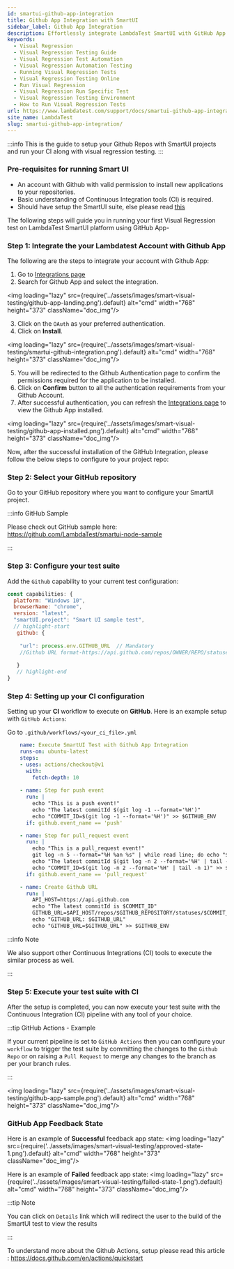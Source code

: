 ```yaml
---
id: smartui-github-app-integration
title: Github App Integration with SmartUI
sidebar_label: Github App Integration
description: Effortlessly integrate LambdaTest SmartUI with GitHub App for Visual Regression testing. Follow simple steps to enhance your CI workflow with SmartUI.
keywords:
  - Visual Regression
  - Visual Regression Testing Guide
  - Visual Regression Test Automation
  - Visual Regression Automation Testing
  - Running Visual Regression Tests
  - Visual Regression Testing Online
  - Run Visual Regression
  - Visual Regression Run Specific Test
  - Visual Regression Testing Environment
  - How to Run Visual Regression Tests
url: https://www.lambdatest.com/support/docs/smartui-github-app-integration/
site_name: LambdaTest
slug: smartui-github-app-integration/
---
```


<script type="application/ld+json"
      dangerouslySetInnerHTML={{ __html: JSON.stringify({
       "@context": "https://schema.org",
        "@type": "BreadcrumbList",
        "itemListElement": [{
          "@type": "ListItem",
          "position": 1,
          "name": "Home",
          "item": "https://www.lambdatest.com"
        },{
          "@type": "ListItem",
          "position": 2,
          "name": "Support",
          "item": "https://www.lambdatest.com/support/docs/"
        },{
          "@type": "ListItem",
          "position": 3,
          "name": "WebDriverIO With Appium",
          "item": "https://www.lambdatest.com/support/docs/smartui-upload-api-v2/"
        }]
      })
    }}
></script>

:::info
This is the guide to setup your Github Repos with SmartUI projects and run your CI along with visual regression testing.
:::

### Pre-requisites for running Smart UI

- An account with Github with valid permission to install new applications to your repositories.
- Basic understanding of Continuous Integration tools (CI) is required.
- Should have setup the SmartUI suite, else please read [this](/docs/selenium-visual-regression/)

The following steps will guide you in running your first Visual Regression test on LambdaTest SmartUI platform using GitHub App-

### **Step 1**: Integrate the your Lambdatest Account with Github App

The following are the steps to integrate your account with Github App:

1. Go to [Integrations page](https://integrations.lambdatest.com/)
2. Search for Github App and select the integration.

<img loading="lazy" src={require('../assets/images/smart-visual-testing/github-app-landing.png').default} alt="cmd" width="768" height="373" className="doc_img"/>

3. Click on the `OAuth` as your preferred authentication.
4. Click on **Install**.

<img loading="lazy" src={require('../assets/images/smart-visual-testing/smartui-github-integration.png').default} alt="cmd" width="768" height="373" className="doc_img"/>

5. You will be redirected to the Github Authentication page to confirm the permissions required for the application to be installed.
6. Click on **Confirm** button to all the authentication requirements from your Github Account.
7. After successful authentication, you can refresh the [Integrations page](https://integrations.lambdatest.com/) to view the Github App installed.

<img loading="lazy" src={require('../assets/images/smart-visual-testing/github-app-installed.png').default} alt="cmd" width="768" height="373" className="doc_img"/>

Now, after the successful installation of the GitHub Integration, please follow the below steps to configure to your project repo:

### **Step 2:** Select your GitHub repository 

Go to your GitHub repository where you want to configure your SmartUI project. 

:::info GitHub Sample

Please check out GitHub sample here: https://github.com/LambdaTest/smartui-node-sample

:::

### **Step 3:** Configure your test suite

 Add the `Github` capability to your current test configuration:

```js
const capabilities: {
  platform: "Windows 10",
  browserName: "chrome",
  version: "latest",
  "smartUI.project": "Smart UI sample test",
  // highlight-start
   github: {
    
    "url": process.env.GITHUB_URL  // Mandatory
    //Github URL format-https://api.github.com/repos/OWNER/REPO/statuses/commitId
    
   }
   // highlight-end
}
```

### **Step 4:** Setting up your CI configuration

Setting up your **CI** workflow to execute on **GitHub**. Here is an example setup with `GitHub Actions`: 

Go to `.github/workflows/<your_ci_file>.yml` 

```yaml
    name: Execute SmartUI Test with Github App Integration
    runs-on: ubuntu-latest
    steps:
    - uses: actions/checkout@v1
      with:
        fetch-depth: 10
        
    - name: Step for push event
      run: |
        echo "This is a push event!"
        echo "The latest commitId $(git log -1 --format='%H')"
        echo "COMMIT_ID=$(git log -1 --format='%H')" >> $GITHUB_ENV
      if: github.event_name == 'push'

    - name: Step for pull_request event
      run: |
        echo "This is a pull_request event!"
        git log -n 5 --format="%H %an %s" | while read line; do echo "$line"; done
        echo "The latest commitId $(git log -n 2 --format='%H' | tail -n 1)"
        echo "COMMIT_ID=$(git log -n 2 --format='%H' | tail -n 1)" >> $GITHUB_ENV
      if: github.event_name == 'pull_request'

    - name: Create Github URL
      run: |
        API_HOST=https://api.github.com
        echo "The latest commitId is $COMMIT_ID"
        GITHUB_URL=$API_HOST/repos/$GITHUB_REPOSITORY/statuses/$COMMIT_ID
        echo "GITHUB_URL: $GITHUB_URL"
        echo "GITHUB_URL=$GITHUB_URL" >> $GITHUB_ENV
```

:::info Note

We also support other Continuous Integrations (CI) tools to execute the similar process as well. 

:::

### **Step 5**: Execute your test suite with CI

After the setup is completed, you can now execute your test suite with the Continuous Integration (CI) pipeline with any tool of your choice. 

:::tip GitHub Actions - Example

If your current pipeline is set to `GitHub Actions` then you can configure your `workflow` to trigger the test suite by committing the changes to the `Github Repo` or on raising a `Pull Request` to merge any changes to the branch as per your branch rules. 

:::

<img loading="lazy" src={require('../assets/images/smart-visual-testing/github-app-sample.png').default} alt="cmd" width="768" height="373" className="doc_img"/>

### GitHub App Feedback State

Here is an example of **Successful** feedback app state: 
<img loading="lazy" src={require('../assets/images/smart-visual-testing/approved-state-1.png').default} alt="cmd" width="768" height="373" className="doc_img"/>

Here is an example of **Failed** feedback app state: 
<img loading="lazy" src={require('../assets/images/smart-visual-testing/failed-state-1.png').default} alt="cmd" width="768" height="373" className="doc_img"/>

:::tip Note
 
You can click on `Details` link which will redirect the user to the build of the SmartUI test to view the results

:::

To understand more about the Github Actions, setup please read this article : https://docs.github.com/en/actions/quickstart




